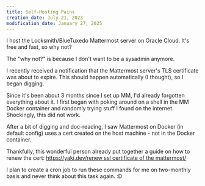 ```yaml
---
title: Self-Hosting Pains
creation_date: July 21, 2023
modification_date: January 27, 2025
---
```

I host the Locksmith/BlueTuxedo Mattermost server on Oracle Cloud. It's free and fast, so why not?

The "why not?" is because I don't want to be a sysadmin anymore. 

I recently received a notification that the Mattermost server's TLS certificate was about to expire. This should happen automatically (I thought), so I began digging.

Since it's been about 3 months since I set up MM, I'd already forgotten everything about it.  I first began with poking around on a shell in the MM Docker container and randomly trying stuff I found on the internet. Shockingly, this did not work.

After a bit of digging and doc-reading, I saw Mattermost on Docker (in default config) uses a cert created on the host machine - not in the Docker container.

Thankfully, this wonderful person already put together a guide on how to renew the cert: [https://yaki.dev/renew ssl certificate of the mattermost/](https://yaki.dev/renew%20ssl%20certificate%20of%20the%20mattermost/)

I plan to create a cron job to run these commands for me on two-monthly basis and never think about this task again. :D 
